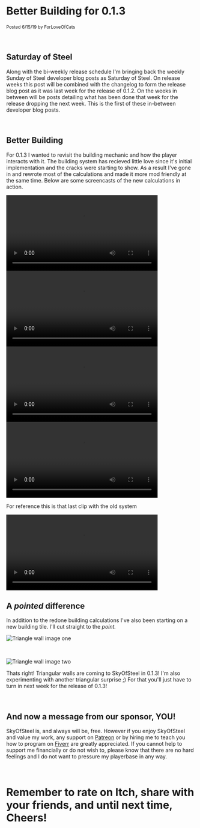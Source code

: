 
# Better Building for 0.1.3
<sup>Posted 6/15/19 by ForLoveOfCats</sup>


<br>


## Saturday of Steel
Along with the bi-weekly release schedule I'm bringing back the weekly Sunday of
Steel developer blog posts as Saturday of Steel. On release weeks this post will
be combined with the changelog to form the release blog post as it was last week
for the release of 0.1.2. On the weeks in between will be posts detailing what
has been done that week for the release dropping the next week. This is the
first of these in-between developer blog posts.


<br>


## Better Building

For 0.1.3 I wanted to revisit the building mechanic and how the player interacts
with it. The building system has recieved little love since it's initial
implementation and the cracks were starting to show. As a result I've gone in
and rewrote most of the calculations and made it more mod friendly at the same
time. Below are some screencasts of the new calculations in action.


<video width="80%" controls>
<source src="BetterBuilding/wall.m4v" type="video/mp4">
Your browser does not support the video tag.
</video>

<br>

<video width="80%" controls>
<source src="BetterBuilding/platform_on_wall.m4v" type="video/mp4">
Your browser does not support the video tag.
</video>

<br>

<video width="80%" controls>
<source src="BetterBuilding/slope_on_wall.m4v" type="video/mp4">
Your browser does not support the video tag.
</video>

<br>

<video width="80%" controls>
<source src="BetterBuilding/hole_in_ground.m4v" type="video/mp4">
Your browser does not support the video tag.
</video>


For reference this is that last clip with the old system

<video width="80%" controls>
<source src="BetterBuilding/old_hole.mp4" type="video/mp4">
Your browser does not support the video tag.
</video>

<br>


## A *pointed* difference

In addition to the redone building calculations I've also been starting on a new
building tile. I'll cut straight to the *point.*

![Triangle wall image one](BetterBuilding/triangle_wall_1.png)

<br>

![Triangle wall image two](BetterBuilding/triangle_wall_2.png)

Thats right! Triangular walls are coming to SkyOfSteel in 0.1.3! I'm also
experimenting with another triangular surprise ;) For that you'll just have to
turn in next week for the release of 0.1.3!


<br>


## And now a message from our sponsor, YOU!
SkyOfSteel is, and always will be, free. However if you enjoy SkyOfSteel and
value my work, any support on [Patreon](https://www.patreon.com/user?u=19556107)
or by hiring me to teach you how to program on
[Fiverr](https://www.fiverr.com/forloveofcats/teach-you-to-program) are greatly
appreciated. If you cannot help to support me financially or do not wish to,
please know that there are no hard feelings and I do not want to pressure my
playerbase in any way.

<br>

# Remember to rate on Itch, share with your friends, and until next time, Cheers!

<br>
<br>
<br>
<br>
